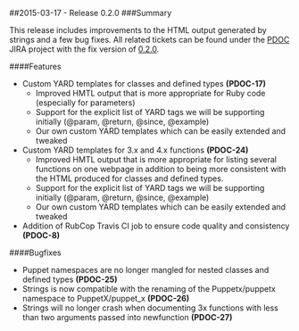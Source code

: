 ##2015-03-17 - Release 0.2.0
###Summary

This release includes improvements to the HTML output generated by strings and a few bug fixes.
All related tickets can be found under the [PDOC](https://tickets.puppetlabs.com/browse/PDOC) JIRA project with the fix version of [0.2.0](https://tickets.puppetlabs.com/issues/?filter=13760).

####Features
- Custom YARD templates for classes and defined types **(PDOC-17)**
    - Improved HMTL output that is more appropriate for Ruby code (especially for parameters)
    - Support for the explicit list of YARD tags we will be supporting initially (@param, @return, @since, @example)
    - Our own custom YARD templates which can be easily extended and tweaked
- Custom YARD templates for 3.x and 4.x functions **(PDOC-24)**
    - Improved HMTL output that is more appropriate for listing several functions on one webpage in addition to being more consistent with the HTML produced for classes and defined types.
    - Support for the explicit list of YARD tags we will be supporting initially (@param, @return, @since, @example)
    - Our own custom YARD templates which can be easily extended and tweaked
- Addition of RubCop Travis CI job to ensure code quality and consistency **(PDOC-8)**

####Bugfixes
- Puppet namespaces are no longer mangled for nested classes and defined types **(PDOC-25)**
- Strings is now compatible with the renaming of the Puppetx/puppetx namespace to PuppetX/puppet_x **(PDOC-26)**
- Strings will no longer crash when documenting 3x functions with less than two arguments passed into newfunction **(PDOC-27)**

